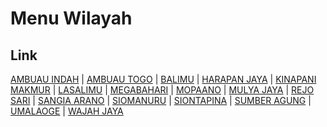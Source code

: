 # Menu Wilayah

## Link

[AMBUAU INDAH](https://github.com/gigit-pemilu/pemilu-2024-74-sulawesi-tenggara/tree/main/pileg-dpr/hitung-suara/sub/74-sulawesi-tenggara/sub/04-buton/sub/24-lasalimu-selatan/sub/2006-ambuau-indah)
 | 
[AMBUAU TOGO](https://github.com/gigit-pemilu/pemilu-2024-74-sulawesi-tenggara/tree/main/pileg-dpr/hitung-suara/sub/74-sulawesi-tenggara/sub/04-buton/sub/24-lasalimu-selatan/sub/2022-ambuau-togo)
 | 
[BALIMU](https://github.com/gigit-pemilu/pemilu-2024-74-sulawesi-tenggara/tree/main/pileg-dpr/hitung-suara/sub/74-sulawesi-tenggara/sub/04-buton/sub/24-lasalimu-selatan/sub/2023-balimu)
 | 
[HARAPAN JAYA](https://github.com/gigit-pemilu/pemilu-2024-74-sulawesi-tenggara/tree/main/pileg-dpr/hitung-suara/sub/74-sulawesi-tenggara/sub/04-buton/sub/24-lasalimu-selatan/sub/2017-harapan-jaya)
 | 
[KINAPANI MAKMUR](https://github.com/gigit-pemilu/pemilu-2024-74-sulawesi-tenggara/tree/main/pileg-dpr/hitung-suara/sub/74-sulawesi-tenggara/sub/04-buton/sub/24-lasalimu-selatan/sub/2007-kinapani-makmur)
 | 
[LASALIMU](https://github.com/gigit-pemilu/pemilu-2024-74-sulawesi-tenggara/tree/main/pileg-dpr/hitung-suara/sub/74-sulawesi-tenggara/sub/04-buton/sub/24-lasalimu-selatan/sub/2010-lasalimu)
 | 
[MEGABAHARI](https://github.com/gigit-pemilu/pemilu-2024-74-sulawesi-tenggara/tree/main/pileg-dpr/hitung-suara/sub/74-sulawesi-tenggara/sub/04-buton/sub/24-lasalimu-selatan/sub/2019-megabahari)
 | 
[MOPAANO](https://github.com/gigit-pemilu/pemilu-2024-74-sulawesi-tenggara/tree/main/pileg-dpr/hitung-suara/sub/74-sulawesi-tenggara/sub/04-buton/sub/24-lasalimu-selatan/sub/2008-mopaano)
 | 
[MULYA JAYA](https://github.com/gigit-pemilu/pemilu-2024-74-sulawesi-tenggara/tree/main/pileg-dpr/hitung-suara/sub/74-sulawesi-tenggara/sub/04-buton/sub/24-lasalimu-selatan/sub/2016-mulya-jaya)
 | 
[REJO SARI](https://github.com/gigit-pemilu/pemilu-2024-74-sulawesi-tenggara/tree/main/pileg-dpr/hitung-suara/sub/74-sulawesi-tenggara/sub/04-buton/sub/24-lasalimu-selatan/sub/2021-rejo-sari)
 | 
[SANGIA ARANO](https://github.com/gigit-pemilu/pemilu-2024-74-sulawesi-tenggara/tree/main/pileg-dpr/hitung-suara/sub/74-sulawesi-tenggara/sub/04-buton/sub/24-lasalimu-selatan/sub/2018-sangia-arano)
 | 
[SIOMANURU](https://github.com/gigit-pemilu/pemilu-2024-74-sulawesi-tenggara/tree/main/pileg-dpr/hitung-suara/sub/74-sulawesi-tenggara/sub/04-buton/sub/24-lasalimu-selatan/sub/2013-siomanuru)
 | 
[SIONTAPINA](https://github.com/gigit-pemilu/pemilu-2024-74-sulawesi-tenggara/tree/main/pileg-dpr/hitung-suara/sub/74-sulawesi-tenggara/sub/04-buton/sub/24-lasalimu-selatan/sub/2012-siontapina)
 | 
[SUMBER AGUNG](https://github.com/gigit-pemilu/pemilu-2024-74-sulawesi-tenggara/tree/main/pileg-dpr/hitung-suara/sub/74-sulawesi-tenggara/sub/04-buton/sub/24-lasalimu-selatan/sub/2020-sumber-agung)
 | 
[UMALAOGE](https://github.com/gigit-pemilu/pemilu-2024-74-sulawesi-tenggara/tree/main/pileg-dpr/hitung-suara/sub/74-sulawesi-tenggara/sub/04-buton/sub/24-lasalimu-selatan/sub/2009-umalaoge)
 | 
[WAJAH JAYA](https://github.com/gigit-pemilu/pemilu-2024-74-sulawesi-tenggara/tree/main/pileg-dpr/hitung-suara/sub/74-sulawesi-tenggara/sub/04-buton/sub/24-lasalimu-selatan/sub/2011-wajah-jaya)


